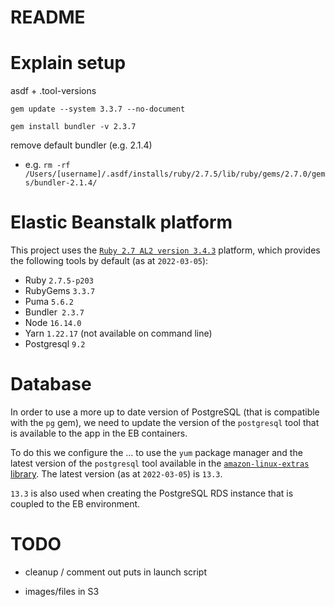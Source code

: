 # README

# Explain setup

asdf + .tool-versions

`gem update --system 3.3.7 --no-document`

`gem install bundler -v 2.3.7`

remove default bundler (e.g. 2.1.4)

- e.g. `rm -rf /Users/[username]/.asdf/installs/ruby/2.7.5/lib/ruby/gems/2.7.0/gems/bundler-2.1.4/`

# Elastic Beanstalk platform

This project uses the [`Ruby 2.7 AL2 version 3.4.3`](https://docs.aws.amazon.com/elasticbeanstalk/latest/platforms/platform-history-ruby.html) platform, which provides the following tools by default (as at `2022-03-05`):

- Ruby `2.7.5-p203`
- RubyGems `3.3.7`
- Puma `5.6.2`
- Bundler` 2.3.7`
- Node `16.14.0`
- Yarn `1.22.17` (not available on command line)
- Postgresql `9.2`

# Database

In order to use a more up to date version of PostgreSQL (that is compatible with the `pg` gem), we need to update the version of the `postgresql` tool that is available to the app in the EB containers.

To do this we configure the ... to use the `yum` package manager and the latest version of the `postgresql` tool available in the [`amazon-linux-extras` library](https://aws.amazon.com/premiumsupport/knowledge-center/ec2-install-extras-library-software/). The latest version (as at `2022-03-05`) is `13.3`.

`13.3` is also used when creating the PostgreSQL RDS instance that is coupled to the EB environment.

# TODO

- cleanup / comment out puts in launch script

- images/files in S3
